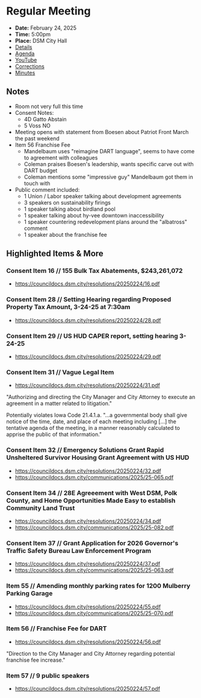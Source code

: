 # Regular Meeting

- **Date:** February 24, 2025
- **Time:** 5:00pm
- **Place:** DSM City Hall
- [Details](https://www.dsm.city/citycouncil_detail_T60_R3215.php)
- [Agenda](https://councildocs.dsm.city/agendas/ag20250224.pdf)
- [YouTube](https://youtube.com/live/CM_580gVtKg)
- [Corrections](https://councildocs.dsm.city/corrections/20250224%20cap.pdf)
- [Minutes](https://councildocs.dsm.city/minutes/as20250224.pdf)

## Notes

- Room not very full this time
- Consent Notes:
    - 4D Gatto Abstain
    - 5 Voss NO
- Meeting opens with statement from Boesen about Patriot Front March the past weekend
- Item 56 Franchise Fee
    - Mandelbaum uses "reimagine DART language", seems to have come to agreement with colleagues
    - Coleman praises Boesen's leadership, wants specific carve out with DART budget
    - Coleman mentions some "impressive guy" Mandelbaum got them in touch with
- Public comment included:
    - 1 Union / Labor speaker talking about development agreements
    - 3 speakers on sustainability firings
    - 1 speaker talking about birdland pool
    - 1 speaker talking about hy-vee downtown inaccessibility
    - 1 speaker countering redevelopment plans around the "albatross" comment
    - 1 speaker about the franchise fee

## Highlighted Items & More

### Consent Item 16 // 155 Bulk Tax Abatements, $243,261,072

- https://councildocs.dsm.city/resolutions/20250224/16.pdf

### Consent Item 28 // Setting Hearing regarding Proposed Property Tax Amount, 3-24-25 at 7:30am

- https://councildocs.dsm.city/resolutions/20250224/28.pdf

### Consent Item 29 // US HUD CAPER report, setting hearing 3-24-25

- https://councildocs.dsm.city/resolutions/20250224/29.pdf

### Consent Item 31 // Vague Legal Item

- https://councildocs.dsm.city/resolutions/20250224/31.pdf

"Authorizing and directing the City Manager and City Attorney to execute an agreement in a matter related to litigation."

Potentially violates Iowa Code 21.4.1.a. "...a governmental body shall give notice of the time, date, and place of each meeting including [...] the tentative agenda of the meeting, in a manner reasonably calculated to apprise the public of that information."

### Consent Item 32 // Emergency Solutions Grant Rapid Unsheltered Survivor Housing Grant Agreement with US HUD

- https://councildocs.dsm.city/resolutions/20250224/32.pdf
- https://councildocs.dsm.city/communications/2025/25-065.pdf

### Consent Item 34 // 28E Agreeement with West DSM, Polk County, and Home Opportunities Made Easy to establish Community Land Trust

- https://councildocs.dsm.city/resolutions/20250224/34.pdf
- https://councildocs.dsm.city/communications/2025/25-082.pdf

### Consent Item 37 // Grant Application for 2026 Governor's Traffic Safety Bureau Law Enforcement Program

- https://councildocs.dsm.city/resolutions/20250224/37.pdf
- https://councildocs.dsm.city/communications/2025/25-063.pdf

### Item 55 // Amending monthly parking rates for 1200 Mulberry Parking Garage

- https://councildocs.dsm.city/resolutions/20250224/55.pdf
- https://councildocs.dsm.city/communications/2025/25-070.pdf

### Item 56 // Franchise Fee for DART

- https://councildocs.dsm.city/resolutions/20250224/56.pdf

"Direction to the City Manager and City Attorney regarding potential franchise fee increase."

### Item 57 // 9 public speakers

- https://councildocs.dsm.city/resolutions/20250224/57.pdf
